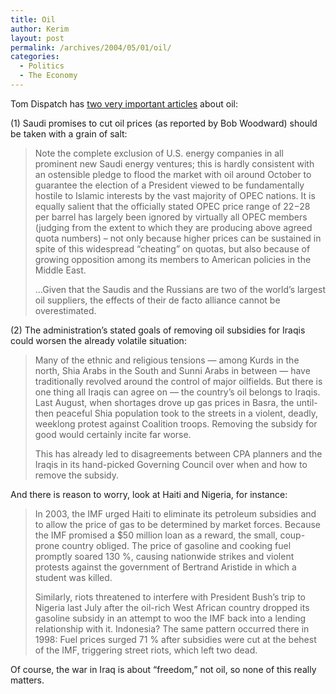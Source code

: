 ```yaml
---
title: Oil
author: Kerim
layout: post
permalink: /archives/2004/05/01/oil/
categories:
  - Politics
  - The Economy
---
```

Tom Dispatch has <a href="http://www.nationinstitute.org/tomdispatch/index.mhtml?pid=1409" onclick="_gaq.push(['_trackEvent', 'outbound-article', 'http://www.nationinstitute.org/tomdispatch/index.mhtml?pid=1409', 'two very important articles']);" >two very important articles</a> about oil:

(1) Saudi promises to cut oil prices (as reported by Bob Woodward) should be taken with a grain of salt:

> Note the complete exclusion of U.S. energy companies in all prominent new Saudi energy ventures; this is hardly consistent with an ostensible pledge to flood the market with oil around October to guarantee the election of a President viewed to be fundamentally hostile to Islamic interests by the vast majority of OPEC nations. It is equally salient that the officially stated OPEC price range of $22-$28 per barrel has largely been ignored by virtually all OPEC members (judging from the extent to which they are producing above agreed quota numbers) &#8211; not only because higher prices can be sustained in spite of this widespread &#8220;cheating&#8221; on quotas, but also because of growing opposition among its members to American policies in the Middle East.
> 
> &#8230;Given that the Saudis and the Russians are two of the world&#8217;s largest oil suppliers, the effects of their de facto alliance cannot be overestimated. 

(2) The administration&#8217;s stated goals of removing oil subsidies for Iraqis could worsen the already volatile situation:

> Many of the ethnic and religious tensions &#8212; among Kurds in the north, Shia Arabs in the South and Sunni Arabs in between &#8212; have traditionally revolved around the control of major oilfields. But there is one thing all Iraqis can agree on &#8212; the country&#8217;s oil belongs to Iraqis. Last August, when shortages drove up gas prices in Basra, the until-then peaceful Shia population took to the streets in a violent, deadly, weeklong protest against Coalition troops. Removing the subsidy for good would certainly incite far worse.
> 
> This has already led to disagreements between CPA planners and the Iraqis in its hand-picked Governing Council over when and how to remove the subsidy. 

And there is reason to worry, look at Haiti and Nigeria, for instance:

> In 2003, the IMF urged Haiti to eliminate its petroleum subsidies and to allow the price of gas to be determined by market forces. Because the IMF promised a $50 million loan as a reward, the small, coup-prone country obliged. The price of gasoline and cooking fuel promptly soared 130 %, causing nationwide strikes and violent protests against the government of Bertrand Aristide in which a student was killed.
> 
> Similarly, riots threatened to interfere with President Bush&#8217;s trip to Nigeria last July after the oil-rich West African country dropped its gasoline subsidy in an attempt to woo the IMF back into a lending relationship with it. Indonesia? The same pattern occurred there in 1998: Fuel prices surged 71 % after subsidies were cut at the behest of the IMF, triggering street riots, which left two dead.

Of course, the war in Iraq is about &#8220;freedom,&#8221; not oil, so none of this really matters.

